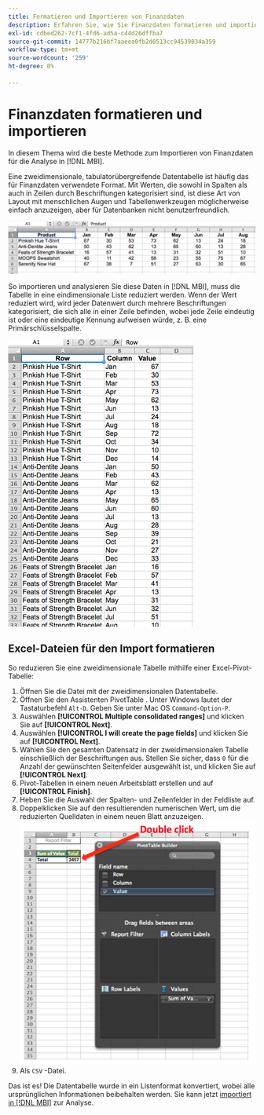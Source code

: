 ```yaml
---
title: Formatieren und Importieren von Finanzdaten
description: Erfahren Sie, wie Sie Finanzdaten formatieren und importieren.
exl-id: cdbed262-7cf1-4fd6-ad5a-c44d26dffba7
source-git-commit: 14777b216bf7aaeea0fb2d0513cc94539034a359
workflow-type: tm+mt
source-wordcount: '259'
ht-degree: 0%

---
```


# Finanzdaten formatieren und importieren

In diesem Thema wird die beste Methode zum Importieren von Finanzdaten für die Analyse in [!DNL MBI].

Eine zweidimensionale, tabulatorübergreifende Datentabelle ist häufig das für Finanzdaten verwendete Format. Mit Werten, die sowohl in Spalten als auch in Zeilen durch Beschriftungen kategorisiert sind, ist diese Art von Layout mit menschlichen Augen und Tabellenwerkzeugen möglicherweise einfach anzuzeigen, aber für Datenbanken nicht benutzerfreundlich.

![](../../mbi/assets/crosstab.png)

So importieren und analysieren Sie diese Daten in [!DNL MBI], muss die Tabelle in eine eindimensionale Liste reduziert werden. Wenn der Wert reduziert wird, wird jeder Datenwert durch mehrere Beschriftungen kategorisiert, die sich alle in einer Zeile befinden, wobei jede Zeile eindeutig ist oder eine eindeutige Kennung aufweisen würde, z. B. eine Primärschlüsselspalte.

![](../../mbi/assets/flattened.png)

## Excel-Dateien für den Import formatieren

So reduzieren Sie eine zweidimensionale Tabelle mithilfe einer Excel-Pivot-Tabelle:

1. Öffnen Sie die Datei mit der zweidimensionalen Datentabelle.
1. Öffnen Sie den Assistenten PivotTable . Unter Windows lautet der Tastaturbefehl `Alt-D`. Geben Sie unter Mac OS `Command-Option-P`.
1. Auswählen **[!UICONTROL Multiple consolidated ranges]** und klicken Sie auf **[!UICONTROL Next]**.
1. Auswählen **[!UICONTROL I will create the page fields]** und klicken Sie auf **[!UICONTROL Next]**.
1. Wählen Sie den gesamten Datensatz in der zweidimensionalen Tabelle einschließlich der Beschriftungen aus. Stellen Sie sicher, dass `0` für die Anzahl der gewünschten Seitenfelder ausgewählt ist, und klicken Sie auf **[!UICONTROL Next]**.
1. Pivot-Tabellen in einem neuen Arbeitsblatt erstellen und auf **[!UICONTROL Finish]**.
1. Heben Sie die Auswahl der Spalten- und Zeilenfelder in der Feldliste auf.
1. Doppelklicken Sie auf den resultierenden numerischen Wert, um die reduzierten Quelldaten in einem neuen Blatt anzuzeigen.
   ![](../../mbi/assets/pivot-table-double-click.png)
1. Als `CSV` -Datei.

Das ist es! Die Datentabelle wurde in ein Listenformat konvertiert, wobei alle ursprünglichen Informationen beibehalten werden. Sie kann jetzt [importiert in [!DNL MBI]](../data-analyst/importing-data/connecting-data/using-file-uploader.md) zur Analyse.
